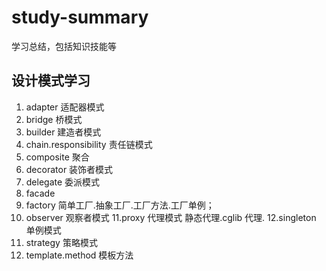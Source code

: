 # study-summary
学习总结，包括知识技能等

## 设计模式学习
1. adapter 适配器模式
2. bridge 桥模式
3. builder 建造者模式
4. chain.responsibility 责任链模式
5. composite  聚合
6. decorator  装饰者模式
7. delegate 委派模式
8. facade 
9. factory 简单工厂.抽象工厂.工厂方法.工厂单例；
10. observer 观察者模式
11.proxy 代理模式  静态代理.cglib 代理.
12.singleton 单例模式
13. strategy 策略模式
14. template.method  模板方法
